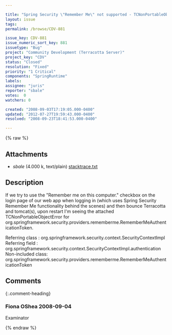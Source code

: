 ```yaml
---

title: "Spring Security \"Remember Me\" not supported - TCNonPortableObjectError"
layout: issue
tags: 
permalink: /browse/CDV-881

issue_key: CDV-881
issue_numeric_sort_key: 881
issuetype: "Bug"
project: "Community Development (Terracotta Server)"
project_key: "CDV"
status: "Closed"
resolution: "Fixed"
priority: "1 Critical"
components: "SpringRuntime"
labels: 
assignee: "juris"
reporter: "sbale"
votes:  0
watchers: 0

created: "2008-09-03T17:19:05.000-0400"
updated: "2012-07-27T19:59:43.000-0400"
resolved: "2008-09-23T18:41:53.000-0400"

---
```




{% raw %}


## Attachments

* <em>sbale</em> (4.000 k, text/plain) [stacktrace.txt](/attachments/CDV/CDV-881/stacktrace.txt)




## Description

<div markdown="1" class="description">

If we try to use the "Remember me on this computer." checkbox on the login page of our web app when logging in (which uses Spring Security Remember Me functionality behind the scenes) and then bounce Terracotta and tomcat(s), upon restart I'm seeing the attached TCNonPortableObjectError for org.springframework.security.providers.rememberme.RememberMeAuthenticationToken.

Referring class   : org.springframework.security.context.SecurityContextImpl
Referring field   : org.springframework.security.context.SecurityContextImpl.authentication
Non-included class: org.springframework.security.providers.rememberme.RememberMeAuthenticationToken

</div>

## Comments


{:.comment-heading}
### **Fiona OShea** <span class="date">2008-09-04</span>

<div markdown="1" class="comment">

Examinator

</div>



{% endraw %}
